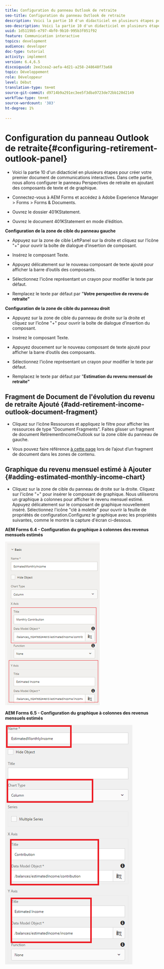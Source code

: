 ```yaml
---
title: Configuration du panneau Outlook de retraite
seo-title: Configuration du panneau Outlook de retraite
description: Voici la partie 10 d'un didacticiel en plusieurs étapes pour créer votre premier document de communications interactives. Dans cette partie, nous allons configurer le panneau Perspectives de retraite en ajoutant des composants de texte et de graphique.
seo-description: Voici la partie 10 d'un didacticiel en plusieurs étapes pour créer votre premier document de communications interactives. Dans cette partie, nous allons configurer le panneau Perspectives de retraite en ajoutant des composants de texte et de graphique.
uuid: 1d5119b5-e797-4bf0-9b10-995b3f051f92
feature: Communication interactive
topics: development
audience: developer
doc-type: tutorial
activity: implement
version: 6.4,6.5
discoiquuid: 2ee2cea2-aefa-4d21-a258-248648f73a68
topic: Développement
role: Développeur
level: Début
translation-type: tm+mt
source-git-commit: d9714b9a291ec3ee5f3dba9723de72bb120d2149
workflow-type: tm+mt
source-wordcount: '383'
ht-degree: 1%

---
```



# Configuration du panneau Outlook de retraite{#configuring-retirement-outlook-panel}

* Voici la partie 10 d&#39;un didacticiel en plusieurs étapes pour créer votre premier document de communications interactives. Dans cette partie, nous allons configurer le panneau Perspectives de retraite en ajoutant des composants de texte et de graphique.

* Connectez-vous à AEM Forms et accédez à Adobe Experience Manager > Forms > Forms &amp; Documents.

* Ouvrez le dossier 401KStatement.

* Ouvrez le document 401KStatement en mode d’édition.

**Configuration de la zone de cible du panneau gauche**

* Appuyez sur la zone de cible LeftPanel sur la droite et cliquez sur l’icône &quot;+&quot; pour ouvrir la boîte de dialogue d’insertion de composant.

* Insérez le composant Texte.

* Appuyez délicatement sur le nouveau composant de texte ajouté pour afficher la barre d’outils des composants.

* Sélectionnez l&#39;icône représentant un crayon pour modifier le texte par défaut.

* Remplacez le texte par défaut par &quot;**Votre perspective de revenu de retraite&quot;**

**Configuration de la zone de cible du panneau droit**

* Appuyez sur la zone de cible du panneau de droite sur la droite et cliquez sur l’icône &quot;+&quot; pour ouvrir la boîte de dialogue d’insertion du composant.

* Insérez le composant Texte.

* Appuyez doucement sur le nouveau composant de texte ajouté pour afficher la barre d’outils des composants.

* Sélectionnez l&#39;icône représentant un crayon pour modifier le texte par défaut.

* Remplacez le texte par défaut par &quot;**Estimation du revenu mensuel de retraite&quot;**

## Fragment de Document de l&#39;évolution du revenu de retraite Ajouté {#add-retirement-income-outlook-document-fragment}

* Cliquez sur l’icône Ressources et appliquez le filtre pour afficher les ressources de type &quot;Document Fragments&quot;. Faites glisser un fragment de document RetirementIncomeOutlook sur la zone cible du panneau de gauche.

* Vous pouvez faire référence [à cette page](https://helpx.adobe.com/experience-manager/kt/forms/using/interactive-communication-web-channel-aem-forms/9.html) lors de l’ajout d’un fragment de document dans les zones de contenu.

## Graphique du revenu mensuel estimé à Ajouter {#adding-estimated-monthly-income-chart}

* Cliquez sur la zone de cible du panneau de droite sur la droite. Cliquez sur l&#39;icône &quot;+&quot; pour insérer le composant de graphique. Nous utiliserons un graphique à colonnes pour afficher le revenu mensuel estimé. Appuyez délicatement sur le composant de graphique nouvellement inséré. Sélectionnez l&#39;icône &quot;clé à molette&quot; pour ouvrir la feuille de propriétés de configuration.Configurez le graphique avec les propriétés suivantes, comme le montre la capture d&#39;écran ci-dessous.

**AEM Forms 6.4 - Configuration du graphique à colonnes des revenus mensuels estimés**

![form64](assets/estimatedmonthlyincomechart.png)

**AEM Forms 6.5 - Configuration du graphique à colonnes des revenus mensuels estimés**

![forms65](assets/estimatedmonthlyincomechart65.PNG)




